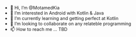 - 👋 Hi, I’m @MotamedKia
- 👀 I’m interested in Android with Kotlin & Java
- 🌱 I’m currently learning and getting perfect at Kotlin
- 💞️ I’m looking to collaborate on any relateble programming
- 📫 How to reach me ... TBD

<!---
MotamedKia/MotamedKia is a ✨ special ✨ repository because its `README.md` (this file) appears on your GitHub profile.
You can click the Preview link to take a look at your changes.
--->
